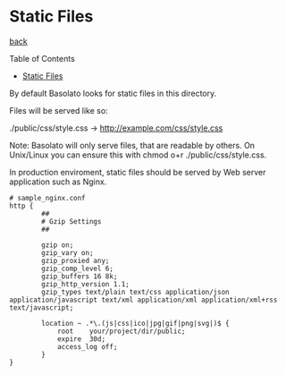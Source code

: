 Static Files
===
[back](../../README.md)

Table of Contents
<!--ts-->
* [Static Files](#static-files)

<!-- Created by https://github.com/ekalinin/github-markdown-toc -->
<!-- Added by: root, at: Fri Dec 22 21:21:00 UTC 2023 -->

<!--te-->

By default Basolato looks for static files in this directory.

Files will be served like so:

./public/css/style.css -> http://example.com/css/style.css

Note: Basolato will only serve files, that are readable by others. On Unix/Linux you can ensure this with chmod o+r ./public/css/style.css.

In production enviroment, static files should be served by Web server application such as Nginx.

```
# sample_nginx.conf
http {
        ##
        # Gzip Settings
        ##

        gzip on;
        gzip_vary on;
        gzip_proxied any;
        gzip_comp_level 6;
        gzip_buffers 16 8k;
        gzip_http_version 1.1;
        gzip_types text/plain text/css application/json application/javascript text/xml application/xml application/xml+rss text/javascript;

        location ~ .*\.(js|css|ico|jpg|gif|png|svg|)$ {
            root    your/project/dir/public;
            expire  30d;
            access_log off;
        }
}
```
